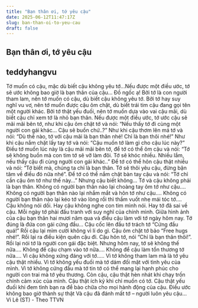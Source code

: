 ```yaml
---
title: "Bạn thân ơi, tớ yêu cậu"
date: 2025-06-12T11:47:17Z
slug: ban-than-oi-to-yeu-cau
draft: false
---
```


## Bạn thân ơi, tớ yêu cậu

## teddyhangvu

Tớ muốn có cậu, mặc dù biết cậu không yêu tớ...Nếu được một điều ước, tớ sẽ ước không bao giờ là bạn thân của cậu…
Đồ ngốc ạ!
Bởi tớ là con người tham lam, nên tớ muốn có cậu, dù biết cậu không yêu tớ.
Bởi tớ hay suy nghĩ vu vơ, nên tớ muốn được cậu ôm chặt, dù biết trái tim cậu đang gọi tên một người khác.
Bởi tớ thật yếu đuối, nên tớ muốn dựa vào vai cậu mãi, dù biết cậu chỉ xem tớ là nhỏ bạn thân.
Nếu được một điều ước, tớ ước cậu sẽ mãi mãi bên tớ, như khi cậu ôm chặt tớ và nói: “Nếu thấy tớ đi cùng một người con gái khác… Cậu sẽ buồn chứ..?” 
Như khi cậu thơm lên má tớ và nói: “Dù thế nào, tớ với cậu mãi là bạn thân nhé! Chỉ là bạn thôi nhé!”
Như khi cậu nắm chặt lấy tay tớ và nói: “Cậu muốn tớ làm gì cho cậu lúc này?”
Điều tớ muốn lúc này là cậu mãi mãi bên tớ, để tớ có thể ôm cậu và nói: “Tớ sẽ không buồn mà con tim tớ sẽ vỡ làm đôi. Tớ sẽ khóc nhiều. Nhiều lắm, nếu thấy cậu đi cùng người con gái khác..”
Để tớ có thể hôn cậu thật nhiều và nói: “Tớ biết mà, chúng ta chỉ là bạn thân. Tớ sẽ thôi yêu cậu, đừng bận tâm về điều đó nữa nhé”.
Để tớ có thể nắm chặt bàn tay cậu và nói: “Tớ chỉ cần cậu ôm tớ như thế này…”
Nhưng cậu biết không...
Tớ và cậu không phải là bạn thân.
Không có người bạn thân nào lại choàng tay ôm tớ như cậu….
Không có người bạn thân nào lại nhắm mắt và hôn tớ như cậu….
Không có người bạn thân nào lại kéo tớ vào lòng rồi thì thầm vuốt nhẹ mái tóc tớ….
Cậu không nói dối. Hay cậu không nghe con tim mình nói. Hay tớ đã sai về cậu.
Mỗi ngày tớ phải đấu tranh với suy nghĩ của chính mình. Giữa hình ảnh của cậu bạn thân hai mươi năm qua và điều cậu làm với tớ ngày hôm nay.
Tớ đúng là đứa con gái cứng đầu…
Cậu cốc lên đầu tớ trách tớ “Cứng đầu quá!” Rồi cậu lại mỉm cười không vì lí do gì.
Cậu ôm chặt tớ bảo “Free hugs nhé!”. Rồi lại ra điều kiện quên cậu đi.
Cậu hôn tớ, nói “Chỉ là bạn thân thôi!”. Rồi lại nói tớ là người con gái đặc biệt.
Nhưng hôm nay, tớ sẽ không thế nữa….
Không để cậu chạm vào tớ nữa….
Không để cậu làm tổn thương tớ nữa….
Vì cậu không xứng đáng với tớ…..
Vì tớ không tham lam mà là tớ yêu cậu thật nhiều.
Vì tớ không yếu đuối mà tớ dám đối mặt với tình yêu của mình.
Vì tớ không cứng đầu mà tớ tin tớ có thể mang lại hạnh phúc cho người con trai mà tớ yêu thương.
Còn cậu, cậu thật hèn nhát khi chạy trốn chính cảm xúc của mình.
Cậu thật ích kỷ khi chỉ muốn có tớ.
Cậu thật yếu đuối khi đem tình bạn ra để bào chữa cho mọi hành động của cậu.
Điều ước không bao giờ thành sự thật
Và cậu đã đánh mất tớ – người luôn yêu cậu...
Vi Lê (ST) - Theo TTVN